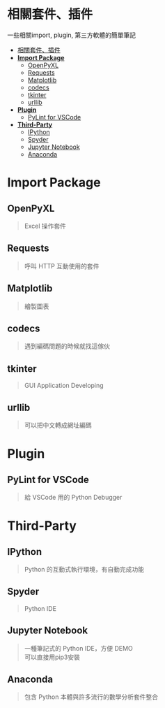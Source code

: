 # 相關套件、插件
一些相關import, plugin, 第三方軟體的簡單筆記

- [相關套件、插件](#%E7%9B%B8%E9%97%9C%E5%A5%97%E4%BB%B6%E3%80%81%E6%8F%92%E4%BB%B6)
- [**Import Package**](#import-package)
	- [OpenPyXL](#openpyxl)
	- [Requests](#requests)
	- [Matplotlib](#matplotlib)
	- [codecs](#codecs)
	- [tkinter](#tkinter)
	- [urllib](#urllib)
- [**Plugin**](#plugin)
	- [PyLint for VSCode](#pylint-for-vscode)
- [**Third-Party**](#third-party)
	- [IPython](#ipython)
	- [Spyder](#spyder)
	- [Jupyter Notebook](#jupyter-notebook)
	- [Anaconda](#anaconda)

# **Import Package**

## OpenPyXL
>Excel 操作套件

## Requests
>呼叫 HTTP 互動使用的套件

## Matplotlib
>繪製圖表

## codecs
>遇到編碼問題的時候就找這傢伙

## tkinter
>GUI Application Developing

## urllib
>可以把中文轉成網址編碼

# **Plugin**

## PyLint for VSCode
>給 VSCode 用的 Python Debugger

# **Third-Party**

## IPython
>Python 的互動式執行環境，有自動完成功能

## Spyder
>Python IDE

## Jupyter Notebook
>一種筆記式的 Python IDE，方便 DEMO  
 可以直接用pip3安裝

## Anaconda
>包含 Python 本體與許多流行的數學分析套件整合